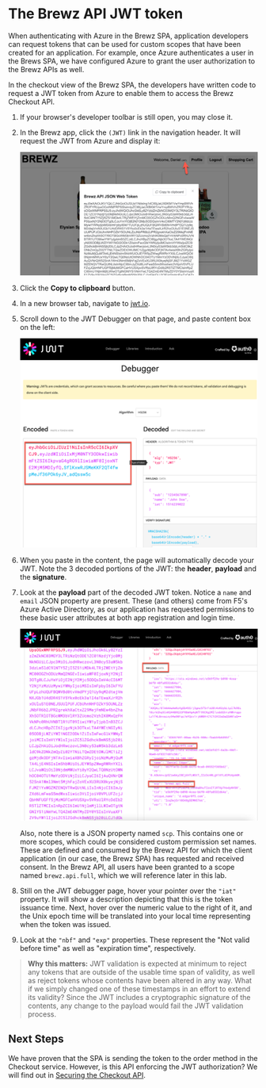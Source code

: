 # The Brewz API JWT token

When authenticating with Azure in the Brewz SPA, application developers can request tokens that can be used for custom scopes that have been created for an application. For example, once Azure authenticates a user in the Brews SPA, we have configured Azure to grant the user authorization to the Brewz APIs as well.

In the checkout view of the Brewz SPA, the developers have written code to request a JWT token from Azure to enable them to access the Brewz Checkout API.

1. If your browser's developer toolbar is still open, you may close it.

1. In the Brewz app, click the `(JWT)` link in the navigation header. It will request the JWT from Azure and display it:

    <img src="../assets/spa_jwt.png" alt="Inspecting JWT" width="650"/>

1. Click the **Copy to clipboard** button.

1. In a new browser tab, navigate to [jwt.io](https://jwt.io).

1. Scroll down to the JWT Debugger on that page, and paste content box on the left:

    <img src="../assets/jwt_io_debugger.png" alt="JWT debugger" width="650"/>

1. When you paste in the content, the page will automatically decode your JWT. Note the 3 decoded portions of the JWT: the **header**, **payload** and the **signature**.

1. Look at the **payload** part of the decoded JWT token. Notice a `name` and `email` JSON property are present. These (and others) come from F5's Azure Active Directory, as our application has requested permissions to these basic user attributes at both app registration and login time.

    <img src="../assets/jwt_io_payload.png" alt="JWT debugger" width="650"/>

    Also, note there is a JSON property named `scp`. This contains one or more scopes, which could be considered custom permission set names. These are defined and consumed by the Brewz API for which the client application (in our case, the Brewz SPA) has requested and received consent. In the Brewz API, all users have been granted to a scope named `brewz.api.full`, which we will reference later in this lab.

1. Still on the JWT debugger page, hover your pointer over the `"iat"` property. It will show a description depicting that this is the token issuance time. Next, hover over the numeric value to the right of it, and the Unix epoch time will be translated into your local time representing when the token was issued.

1. Look at the `"nbf"` and `"exp"` properties. These represent the "Not valid before time" as well as "expiration time", respectively.

> **Why this matters:** JWT validation is expected at minimum to reject any tokens that are outside of the usable time span of validity, as well as reject tokens whose contents have been altered in any way. What if we simply changed one of these timestamps in an effort to extend its validity? Since the JWT includes a cryptographic signature of the contents, any change to the payload would fail the JWT validation process.

## Next Steps

We have proven that the SPA is sending the token to the order method in the Checkout service. However, is this API enforcing the JWT authorization? We will find out in [Securing the Checkout API](securing-checkout.md).
